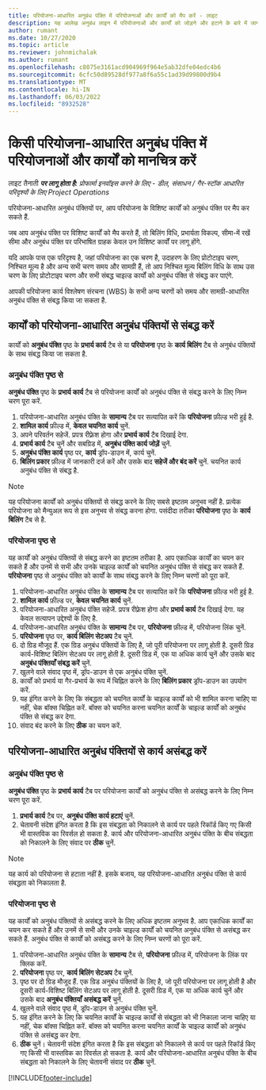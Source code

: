 ```yaml
---
title: परियोजना-आधारित अनुबंध पंक्ति में परियोजनाओं और कार्यों को मैप करें - लाइट
description: यह आलेख अनुबंध लाइन में परियोजनाओं और कार्यों को जोड़ने और हटाने के बारे में जानकारी प्रदान करता है।
author: rumant
ms.date: 10/27/2020
ms.topic: article
ms.reviewer: johnmichalak
ms.author: rumant
ms.openlocfilehash: c8075e3161acd904969f964e5ab32dfe04edc4b6
ms.sourcegitcommit: 6cfc50d89528df977a8f6a55c1ad39d99800d9b4
ms.translationtype: MT
ms.contentlocale: hi-IN
ms.lasthandoff: 06/03/2022
ms.locfileid: "8932528"
---
```

# <a name="map-projects-and-tasks-to-a-project-based-contract-line"></a>किसी परियोजना-आधारित अनुबंध पंक्ति में परियोजनाओं और कार्यों को मानचित्र करें 

लाइट तैनाती _**पर लागू होता है:** प्रोफार्मा इनवॉइस करने के लिए - डील, संसाधन / गैर-स्टॉक आधारित परिदृश्यों के लिए Project Operations_

परियोजना-आधारित अनुबंध पंक्तियों पर, आप परियोजना के विशिष्ट कार्यों को अनुबंध पंक्ति पर मैप कर सकते हैं.

जब आप अनुबंध पंक्ति पर विशिष्ट कार्यों को मैप करते हैं, तो बिलिंग विधि, प्रभार्यता विकल्प, सीमा-में रखें सीमा और अनुबंध पंक्ति पर परिभाषित ग्राहक केवल उन विशिष्ट कार्यों पर लागू होंगे.

यदि आपके पास एक परिदृश्य है, जहां परियोजना का एक चरण है, उदाहरण के लिए प्रोटोटाइप चरण, निश्चित मूल्य है और अन्य सभी चरण समय और सामग्री हैं, तो आप निश्चित मूल्य बिलिंग विधि के साथ उस चरण के लिए प्रोटोटाइप चरण और सभी संबद्ध चाइल्ड कार्यों को अनुबंध पंक्ति से संबद्ध कर पाएंगे.

आपकी परियोजना कार्य विश्लेषण संरचना (WBS) के सभी अन्य चरणों को समय और सामग्री-आधारित अनुबंध पंक्ति से संबद्ध किया जा सकता है.

## <a name="associate-tasks-to-project-based-contract-lines"></a>कार्यों को परियोजना-आधारित अनुबंध पंक्तियों से संबद्ध करें

कार्यों को **अनुबंध पंक्ति** पृष्ठ के **प्रभार्य कार्य** टैब से या **परियोजना** पृष्ठ के **कार्य बिलिंग** टैब से अनुबंध पंक्तियों के साथ संबद्ध किया जा सकता है.

### <a name="from-the-contract-line-page"></a>अनुबंध पंक्ति पृष्ठ से

**अनुबंध पंक्ति** पृष्ठ के **प्रभार्य कार्य** टैब से परियोजना कार्यों को अनुबंध पंक्ति से संबद्ध करने के लिए निम्न चरण पूरा करें.

1. परियोजना-आधारित अनुबंध पंक्ति के **सामान्य** टैब पर सत्यापित करें कि **परियोजना** फ़ील्ड भरी हुई है.
2. **शामिल कार्य** फ़ील्ड में, **केवल चयनित कार्य** चुनें.
3. अपने परिवर्तन सहेजें. प्रपत्र रीफ़्रेश होगा और **प्रभार्य कार्य** टैब दिखाई देगा.
4. **प्रभार्य कार्य** टैब चुनें और सबग्रिड में, **अनुबंध पंक्ति कार्य जोड़ें** चुनें.
5. **अनुबंध पंक्ति कार्य** पृष्ठ पर, **कार्य** ड्रॉप-डाउन में, कार्य चुनें. 
6. **बिलिंग प्रकार** फ़ील्ड में जानकारी दर्ज करें और उसके बाद **सहेजें और बंद करें** चुनें. चयनित कार्य अनुबंध पंक्ति से संबद्ध है.

> [!NOTE]
> यह परियोजना कार्यों को अनुबंध पंक्तियों से संबद्ध करने के लिए सबसे इष्टतम अनुभव नहीं है. प्रत्येक परियोजना को मैन्युअल रूप से इस अनुभव से संबद्ध करना होगा. पसंदीदा तरीका **परियोजना** पृष्ठ के **कार्य बिलिंग** टैब से है.

### <a name="from-the-project-page"></a>परियोजना पृष्ठ से

यह कार्यों को अनुबंध पंक्तियों से संबद्ध करने का इष्टतम तरीका है. आप एकाधिक कार्यों का चयन कर सकते हैं और उनमें से सभी और उनके चाइल्ड कार्यों को चयनित अनुबंध पंक्ति से संबद्ध कर सकते हैं. **परियोजना** पृष्ठ से अनुबंध पंक्ति को कार्यों के साथ संबद्ध करने के लिए निम्न चरणों को पूरा करें.

1. परियोजना-आधारित अनुबंध पंक्ति के **सामान्य** टैब पर सत्यापित करें कि **परियोजना** फ़ील्ड भरी हुई है.
2. **शामिल कार्य** फ़ील्ड पर, **केवल चयनित कार्य** चुनें.
3. परियोजना-आधारित अनुबंध पंक्ति सहेजें. प्रपत्र रीफ़्रेश होगा और **प्रभार्य कार्य** टैब दिखाई देगा. यह केवल सत्यापन उद्देश्यों के लिए है.
4. परियोजना-आधारित अनुबंध पंक्ति के **सामान्य** टैब पर, **परियोजना** फ़ील्ड में, परियोजना लिंक चुनें.
5. **परियोजना** पृष्ठ पर, **कार्य बिलिंग सेटअप** टैब चुनें.
6. दो ग्रिड मौजूद हैं. एक ग्रिड अनुबंध पंक्तियों के लिए है, जो पूरी परियोजना पर लागू होती है. दूसरी ग्रिड कार्य-विशिष्ट बिलिंग सेटअप पर लागू होती है. दूसरी ग्रिड में, एक या अधिक कार्य चुनें और उसके बाद **अनुबंध पंक्तियाँ संबद्ध करें** चुनें.
7. खुलने वाले संवाद पृष्ठ में, ड्रॉप-डाउन से एक अनुबंध पंक्ति चुनें.
8. कार्यों को प्रभार्य या गैर-प्रभार्य के रूप में चिह्नित करने के लिए **बिलिंग प्रकार** ड्रॉप-डाउन का उपयोग करें.
9. यह इंगित करने के लिए कि संबद्धता को चयनित कार्यों के चाइल्ड कार्यों को भी शामिल करना चाहिए या नहीं, चेक बॉक्स चिह्नित करें. बॉक्स को चयनित करना चयनित कार्यों के चाइल्ड कार्यों को अनुबंध पंक्ति से संबद्ध कर देगा.
10. संवाद बंद करने के लिए **ठीक** का चयन करें.

## <a name="unassociate-tasks-from-project-based-contract-lines"></a>परियोजना-आधारित अनुबंध पंक्तियों से कार्य असंबद्ध करें

### <a name="from-the-contract-line-page"></a>अनुबंध पंक्ति पृष्ठ से

**अनुबंध पंक्ति** पृष्ठ के **प्रभार्य कार्य** टैब पर परियोजना कार्यों को अनुबंध पंक्ति से असंबद्ध करने के लिए निम्न चरण पूरा करें.

1. **प्रभार्य कार्य** टैब पर, **अनुबंध पंक्ति कार्य हटाएं** चुनें.
2. चेतावनी संदेश इंगित करता है कि इस संबद्धता को निकालने से कार्य पर पहले रिकॉर्ड किए गए किसी भी वास्तविक का रिवर्सल हो सकता है. कार्य और परियोजना-आधारित अनुबंध पंक्ति के बीच संबद्धता को निकालने के लिए संवाद पर **ठीक** चुनें. 

> [!NOTE]
> यह कार्य को परियोजना से हटाता नहीं है. इसके बजाय, यह परियोजना-आधारित अनुबंध पंक्ति से कार्य संबद्धता को निकालता है.

### <a name="from-the-project-page"></a>परियोजना पृष्ठ से

यह कार्यों को अनुबंध पंक्तियों से असंबद्ध करने के लिए अधिक इष्टतम अनुभव है. आप एकाधिक कार्यों का चयन कर सकते हैं और उनमें से सभी और उनके चाइल्ड कार्यों को चयनित अनुबंध पंक्ति से असंबद्ध कर सकते हैं. अनुबंध पंक्ति से कार्यों को असंबद्ध करने के लिए निम्न चरणों को पूरा करें.

1. परियोजना-आधारित अनुबंध पंक्ति के **सामान्य** टैब से, **परियोजना** फ़ील्ड में, परियोजना के लिंक पर क्लिक करें.
2. **परियोजना** पृष्ठ पर, **कार्य बिलिंग सेटअप** टैब चुनें.
3. पृष्ठ पर दो ग्रिड मौजूद हैं. एक ग्रिड अनुबंध पंक्तियों के लिए है, जो पूरी परियोजना पर लागू होती है और दूसरी कार्य-विशिष्ट बिलिंग सेटअप पर लागू होती है. दूसरी ग्रिड में, एक या अधिक कार्य चुनें और उसके बाद **अनुबंध पंक्तियाँ असंबद्ध करें** चुनें.
4. खुलने वाले संवाद पृष्ठ में, ड्रॉप-डाउन से अनुबंध पंक्ति चुनें.
5. यह इंगित करने के लिए कि चयनित कार्यों के चाइल्ड कार्यों से संबद्धता को भी निकाला जाना चाहिए या नहीं, चेक बॉक्स चिह्नित करें. बॉक्स को चयनित करना चयनित कार्यों के चाइल्ड कार्यों को अनुबंध पंक्ति से असंबद्ध कर देगा.
6. **ठीक** चुनें। चेतावनी संदेश इंगित करता है कि इस संबद्धता को निकालने से कार्य पर पहले रिकॉर्ड किए गए किसी भी वास्तविक का रिवर्सल हो सकता है. कार्य और परियोजना-आधारित अनुबंध पंक्ति के बीच संबद्धता को निकालने के लिए चेतावनी संवाद पर **ठीक** चुनें.


[!INCLUDE[footer-include](../../includes/footer-banner.md)]

